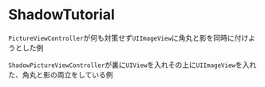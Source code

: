 # ShadowTutorial

`PictureViewController`が何も対策せず`UIImageView`に角丸と影を同時に付けようとした例

`ShadowPictureViewController`が裏に`UIView`を入れその上に`UIImageView`を入れた、角丸と影の両立をしている例
